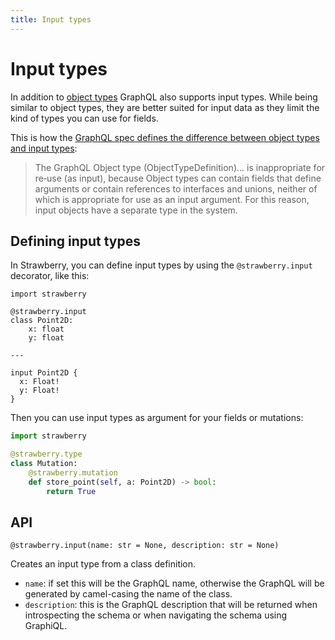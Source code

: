 ```yaml
---
title: Input types
---
```


# Input types

In addition to [object types](./object-types) GraphQL also supports input types. While being similar to object types, they are better suited for input data as they limit the kind of types you can use for fields.

This is how the [GraphQL spec defines the difference between object types and input types](https://spec.graphql.org/June2018/#sec-Input-Objects):

> The GraphQL Object type (ObjectTypeDefinition)... is inappropriate for re‐use (as input), because Object types can contain fields that define arguments or contain references to interfaces and unions, neither of which is appropriate for use as an input argument. For this reason, input objects have a separate type in the system.

## Defining input types

In Strawberry, you can define input types by using the `@strawberry.input` decorator, like this:

```python+schema
import strawberry

@strawberry.input
class Point2D:
    x: float
    y: float

---

input Point2D {
  x: Float!
  y: Float!
}
```

Then you can use input types as argument for your fields or mutations:

```python
import strawberry

@strawberry.type
class Mutation:
    @strawberry.mutation
    def store_point(self, a: Point2D) -> bool:
        return True
```

## API

`@strawberry.input(name: str = None, description: str = None)`

Creates an input type from a class definition.

- `name`: if set this will be the GraphQL name, otherwise the GraphQL will be generated by camel-casing the name of the class.
- `description`: this is the GraphQL description that will be returned when introspecting the schema or when navigating the schema using GraphiQL.
